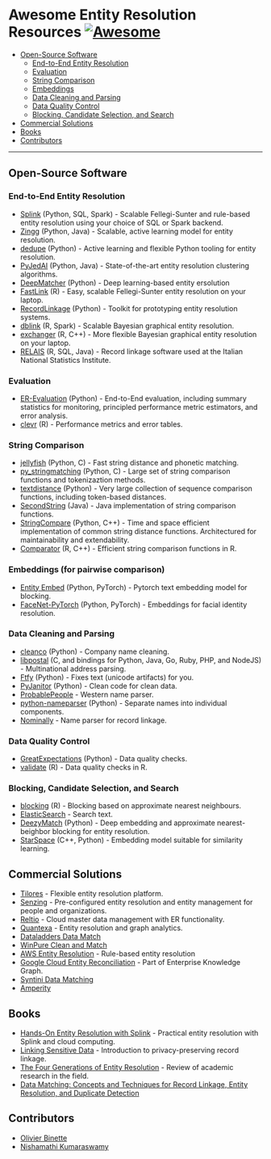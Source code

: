 # Awesome Entity Resolution Resources [![Awesome](https://awesome.re/badge-flat.svg)](https://awesome.re)

- [Open-Source Software](#open-source-software)
    - [End-to-End Entity Resolution](#end-to-end-entity-resolution)
    - [Evaluation](#evaluation)
    - [String Comparison](#string-comparison)
    - [Embeddings](#embeddings-focused-pairwise-comparison)
    - [Data Cleaning and Parsing](#data-cleaning-and-parsing)
    - [Data Quality Control](#data-quality-control)
    - [Blocking, Candidate Selection, and Search](#blocking-candidate-selection-and-search)
- [Commercial Solutions](#commercial-solutions)
- [Books](#books)
- [Contributors](#contributors)

---

## Open-Source Software

### End-to-End Entity Resolution

- [Splink](https://github.com/moj-analytical-services/splink) (Python, SQL, Spark) - Scalable Fellegi-Sunter and rule-based entity resolution using your choice of SQL or Spark backend.
- [Zingg](https://github.com/zinggAI/zingg) (Python, Java) - Scalable, active learning model for entity resolution.
- [dedupe](https://github.com/dedupeio/dedupe) (Python) - Active learning and flexible Python tooling for entity resolution. 
- [PyJedAI](https://github.com/AI-team-UoA/pyJedAI) (Python, Java) - State-of-the-art entity resolution clustering algorithms.
- [DeepMatcher](RecordLinkage) (Python) - Deep learning-based entity ersolution
- [FastLink](https://github.com/kosukeimai/fastLink) (R) - Easy, scalable Fellegi-Sunter entity resolution on your laptop.
- [RecordLinkage](https://github.com/J535D165/recordlinkage) (Python) - Toolkit for prototyping entity resolution systems.
- [dblink](https://github.com/cleanzr/dblink) (R, Spark) - Scalable Bayesian graphical entity resolution.
- [exchanger](https://github.com/cleanzr/exchanger) (R, C++) - More flexible Bayesian graphical entity resolution on your laptop.
- [RELAIS](https://www.istat.it/en/methods-and-tools/methods-and-it-tools/process/processing-tools/relais) (R, SQL, Java) - Record linkage software used at the Italian National Statistics Institute.

### Evaluation

- [ER-Evaluation](https://github.com/Valires/er-evaluation) (Python) - End-to-End evaluation, including summary statistics for monitoring, principled performance metric estimators, and error analysis.
- [clevr](https://github.com/cleanzr/clevr) (R) - Performance metrics and error tables.

### String Comparison

- [jellyfish](https://github.com/jamesturk/jellyfish) (Python, C) - Fast string distance and phonetic matching.
- [py_stringmatching](https://github.com/anhaidgroup/py_stringmatching) (Python, C) - Large set of string comparison functions and tokenizaztion methods.
- [textdistance](https://github.com/life4/textdistance) (Python) - Very large collection of sequence comparison functions, including token-based distances.
- [SecondString](https://secondstring.sourceforge.net/) (Java) - Java implementation of string comparison functions.
- [StringCompare](https://github.com/OlivierBinette/StringCompare) (Python, C++) - Time and space efficient implementation of common string distance functions. Architectured for maintainability and extendability.
- [Comparator](https://github.com/ngmarchant/comparator) (R, C++) - Efficient string comparison functions in R.


### Embeddings (for pairwise comparison)

- [Entity Embed](https://github.com/vintasoftware/entity-embed) (Python, PyTorch) - Pytorch text embedding model for blocking.
- [FaceNet-PyTorch](https://github.com/timesler/facenet-pytorch) (Python, PyTorch) - Embeddings for facial identity resolution.

### Data Cleaning and Parsing

- [cleanco](https://github.com/psolin/cleanco) (Python) - Company name cleaning.
- [libpostal](https://github.com/openvenues/libpostal) (C, and bindings for Python, Java, Go, Ruby, PHP, and NodeJS) - Multinational address parsing.
- [Ftfy](https://github.com/rspeer/python-ftfy) (Python) - Fixes text (unicode artifacts) for you.
- [PyJanitor](https://pyjanitor-devs.github.io/pyjanitor/) (Python) - Clean code for clean data.
- [ProbablePeople](https://github.com/datamade/probablepeople) - Western name parser.
- [python-nameparser](https://github.com/derek73/python-nameparser) (Python) - Separate names into individual components.
- [Nominally](https://github.com/vaneseltine/nominally) - Name parser for record linkage.

### Data Quality Control

- [GreatExpectations](https://docs.greatexpectations.io/docs/) (Python) - Data quality checks.
- [validate](https://github.com/data-cleaning/validate) (R) - Data quality checks in R.

### Blocking, Candidate Selection, and Search

- [blocking](https://github.com/ncn-foreigners/blocking) (R) - Blocking based on approximate nearest neighbours.
- [ElasticSearch](https://github.com/elastic/elasticsearch) - Search text.
- [DeezyMatch](https://github.com/Living-with-machines/DeezyMatch) (Python) - Deep embedding and approximate nearest-beighbor blocking for entity resolution.
- [StarSpace](https://github.com/facebookresearch/StarSpace) (C++, Python) - Embedding model suitable for similarity learning.

## Commercial Solutions

- [Tilores](https://tilores.io/) - Flexible entity resolution platform.
- [Senzing](https://senzing.com/) - Pre-configured entity resolution and entity management for people and organizations.
- [Reltio](https://www.reltio.com/) - Cloud master data management with ER functionality. 
- [Quantexa](https://www.quantexa.com/) - Entity resolution and graph analytics.
- [Dataladders Data Match](https://dataladder.com/products/datamatch-enterprise/)
- [WinPure Clean and Match](https://winpure.com/products/clean-match/)
- [AWS Entity Resolution](https://aws.amazon.com/entity-resolution/) - Rule-based entity resolution
- [Google Cloud Entity Reconciliation](https://cloud.google.com/enterprise-knowledge-graph) - Part of Enterprise Knowledge Graph.
- [Syntini Data Matching](https://www.syniti.com/solutions/data-matching/)
- [Amperity](https://amperity.com/)


## Books

- [Hands-On Entity Resolution with Splink](https://www.oreilly.com/library/view/hands-on-entity-resolution/9781098148478/) - Practical entity resolution with Splink and cloud computing.
- [Linking Sensitive Data](https://link.springer.com/book/10.1007/978-3-030-59706-1) - Introduction to privacy-preserving record linkage.
- [The Four Generations of Entity Resolution](https://link.springer.com/book/10.1007/978-3-031-01878-7) - Review of academic research in the field.
- [Data Matching: Concepts and Techniques for Record Linkage, Entity Resolution, and Duplicate Detection ](https://link.springer.com/book/10.1007/978-3-642-31164-2)

## Contributors

- [Olivier Binette](https://github.com/OlivierBinette)
- [Nishamathi Kumaraswamy](https://github.com/nishamathi)

